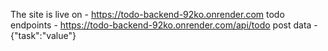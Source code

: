 The site is live on - https://todo-backend-92ko.onrender.com
todo endpoints - https://todo-backend-92ko.onrender.com/api/todo
post data - {"task":"value"}
